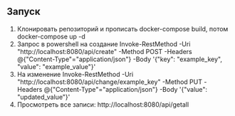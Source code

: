 ## Запуск
1. Клонировать репозиторий и прописать docker-compose build, потом docker-compose up -d
2. Запрос в powershell на создание Invoke-RestMethod -Uri "http://localhost:8080/api/create" -Method POST -Headers @{"Content-Type"="application/json"} -Body '{"key": "example_key", "value": "example_value"}'
3. На изменение Invoke-RestMethod -Uri "http://localhost:8080/api/change/example_key" -Method PUT -Headers @{"Content-Type"="application/json"} -Body '{"value": "updated_value"}'
4. Просмотреть все записи: http://localhost:8080/api/getall
